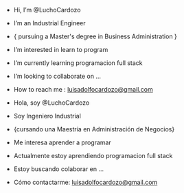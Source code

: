 - Hi, I’m @LuchoCardozo
- I’m an Industrial Engineer
- { pursuing a Master's degree in Business Administration }
- I’m interested in learn to program
- I’m currently learning  programacion full stack
- I’m looking to collaborate on ...
- How to reach me :  luisadolfocardozo@gmail.com

- Hola, soy @LuchoCardozo
- Soy Ingeniero Industrial
- {cursando una Maestría en Administración de Negocios}
- Me interesa aprender a programar
- Actualmente estoy aprendiendo programacion full stack
- Estoy buscando colaborar en ...
- Cómo contactarme: luisadolfocardozo@gmail.com

<!---
LuchoCardozo/LuchoCardozo is a ✨ special ✨ repository because its `README.md` (this file) appears on your GitHub profile.
You can click the Preview link to take a look at your changes.
--->
